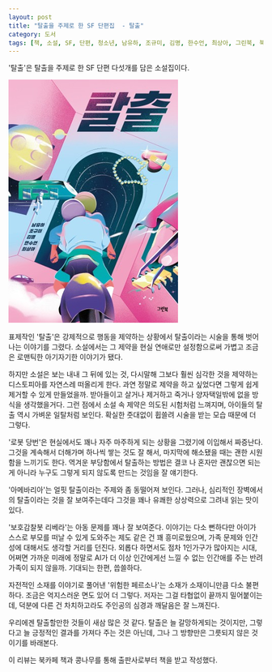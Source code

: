 ```yaml
---
layout: post
title: "탈출을 주제로 한 SF 단편집  - 탈출"
category: 도서
tags: [책, 소설, SF, 단편, 청소년, 남유하, 조규미, 김명, 한수언, 최상아, 그린북, 북카페 책과 콩나무, 서평]
---
```


'탈출'은
탈출을 주제로 한 SF 단편 다섯개를 담은 소설집이다.

![표지](/images/book/escape-book-h480.jpg)

표제작인 '탈출'은 강제적으로 행동을 제약하는 상황에서
탈출이라는 시술을 통해 벗어나는 이야기를 그렸다.
소설에서는 그 제약을 현실 연애로만 설정함으로써 가볍고 조금은 로맨틱한 아기자기한 이야기가 됐다.

하지만 소설은 보는 내내 그 뒤에 있는 것,
다시말해 그보다 훨씬 심각한 것을 제약하는 디스토피아를 자연스레 떠올리게 한다.
과연 정말로 제약을 하고 싶었다면 그렇게 쉽게 제거할 수 있게 만들었을까.
받아들이고 살거나 제거하고 죽거나 양자택일밖에 없을 방식을 생각했을거다.
그런 점에서 소설 속 제약은 의도된 시험처럼 느껴지며,
아이들의 탈출 역시 가벼운 일탈처럼 보인다.
확실한 줏대없이 휩쓸려 시술을 받는 모습 때문에 더 그렇다.

'로봇 당번'은 현실에서도 꽤나 자주 마주하게 되는 상황을 그렸기에 이입해서 짜증난다.
그것을 계속해서 더해가며 하나씩 쌓는 것도 잘 해서,
마지막에 해소됐을 때는 괜한 시원함을 느끼기도 한다.
역겨운 부당함에서 탈출하는 방법은
결코 나 혼자만 괜찮으면 되는 게 아니라
누구도 그렇게 되지 않도록 만드는 것임을 잘 얘기한다.

'아메바리아'는 얼핏 탈출이라는 주제와 좀 동떨어져 보인다.
그러나, 심리적인 장벽에서의 탈출이라는 것을 잘 보여주는데다
그것을 꽤나 유쾌한 상상력으로 그려내 읽는 맛이 있다.

'보호감찰봇 리베라'는 아동 문제를 꽤나 잘 보여준다.
이야기는 다소 뻔하다만
아이가 스스로 부모를 떠날 수 있게 도와주는 제도 같은 건 꽤 흥미로웠으며,
가족 문제와 인간성에 대해서도 생각할 거리를 던진다.
외롭다 하면서도 점차 1인가구가 많아지는 시대,
어쩌면 가까운 미래에 정말로 AI가 더 이상 인간에게선 느낄 수 없는 인간애를 주는 반려 가족이 되지 않을까.
기대되는 한편, 씁쓸하다.

자전적인 소재를 이야기로 풀어낸 '위험한 페르소나'는
소재가 소재이니만큼 다소 불편하다.
조금은 억지스러운 면도 있어 더 그렇다.
저자는 그걸 타협없이 끝까지 밀어붙이는데,
덕분에 다른 건 차치하고라도 주인공의 심경과 깨달음은 잘 느껴진다.

우리에겐 탈출할만한 것들이 새삼 많은 것 같다.
탈출은 늘 갈망하게되는 것이지만,
그렇다고 늘 긍정적인 결과를 가져다 주는 것은 아닌데,
그나 그 방향만은 그릇되지 않은 것이기를 바래본다.



<div class="im im-info">
이 리뷰는 북카페 책과 콩나무를 통해 출판사로부터 책을 받고 작성했다.
</div>
